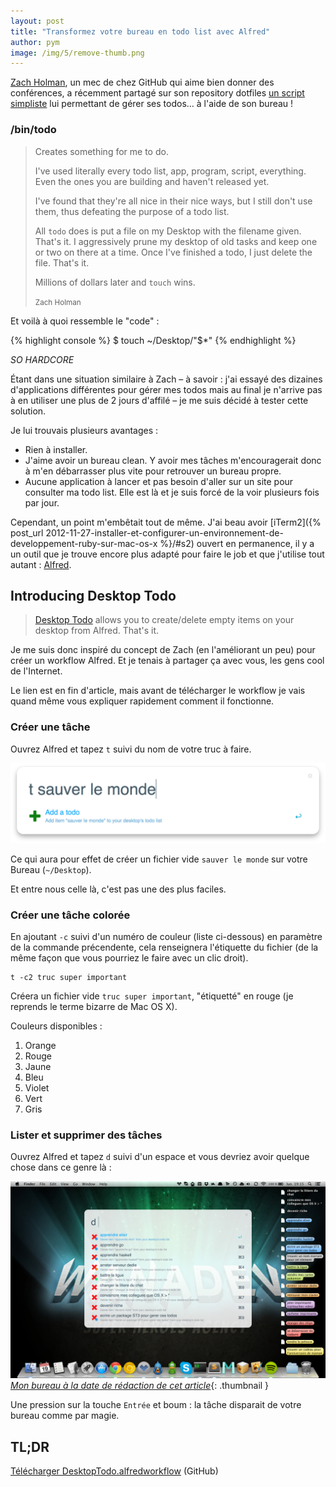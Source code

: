 ```yaml
---
layout: post
title: "Transformez votre bureau en todo list avec Alfred"
author: pym
image: /img/5/remove-thumb.png
---
```


[Zach Holman](http://zachholman.com/), un mec de chez GitHub qui aime bien donner des conférences, a récemment partagé sur son repository dotfiles [un script simpliste](https://github.com/holman/dotfiles/commit/d774e970a88a04aca8024178849301af6d6ac5c3) lui permettant de gérer ses todos… à l'aide de son bureau !

### /bin/todo

> Creates something for me to do.
>
> I've used literally every todo list, app, program, script, everything. Even
> the ones you are building and haven't released yet.
>
> I've found that they're all nice in their nice ways, but I still don't use
> them, thus defeating the purpose of a todo list.
>
> All `todo` does is put a file on my Desktop with the filename given. That's
> it. I aggressively prune my desktop of old tasks and keep one or two on there
> at a time. Once I've finished a todo, I just delete the file. That's it.
>
> Millions of dollars later and `touch` wins.
>
> <small>Zach Holman</small>

Et voilà à quoi ressemble le "code" :

{% highlight console %}
$ touch ~/Desktop/"$*"
{% endhighlight %}

*SO HARDCORE*

Étant dans une situation similaire à Zach – à savoir : j'ai essayé des dizaines d'applications différentes pour gérer mes todos mais au final je n'arrive pas à en utiliser une plus de 2 jours d'affilé – je me suis décidé à tester cette solution.

Je lui trouvais plusieurs avantages :

- Rien à installer.
- J'aime avoir un bureau clean. Y avoir mes tâches m'encouragerait donc à m'en débarrasser plus vite pour retrouver un bureau propre.
- Aucune application à lancer et pas besoin d'aller sur un site pour consulter ma todo list. Elle est là et je suis forcé de la voir plusieurs fois par jour.

Cependant, un point m'embêtait tout de même. J'ai beau avoir [iTerm2]({% post_url 2012-11-27-installer-et-configurer-un-environnement-de-developpement-ruby-sur-mac-os-x %}/#s2) ouvert en permanence, il y a un outil que je trouve encore plus adapté pour faire le job et que j'utilise tout autant : [Alfred](http://www.alfredapp.com/).

## Introducing Desktop Todo

> [Desktop Todo](https://github.com/Pym/alfred-workflow-desktop-todo) allows you to create/delete empty items on your desktop from Alfred. That's it.

Je me suis donc inspiré du concept de Zach (en l'améliorant un peu) pour créer un workflow Alfred. Et je tenais à partager ça avec vous, les gens cool de l'Internet.

Le lien est en fin d'article, mais avant de télécharger le workflow je vais quand même vous expliquer rapidement comment il fonctionne.

### Créer une tâche

Ouvrez Alfred et tapez `t` suivi du nom de votre truc à faire.

![Pow](/img/5/add.png)

Ce qui aura pour effet de créer un fichier vide `sauver le monde` sur votre Bureau (`~/Desktop`).

Et entre nous celle là, c'est pas une des plus faciles.

### Créer une tâche colorée

En ajoutant `-c` suivi d'un numéro de couleur (liste ci-dessous) en paramètre de la commande précendente, cela renseignera l'étiquette du fichier (de la même façon que vous pourriez le faire avec un clic droit).

    t -c2 truc super important

Créera un fichier vide `truc super important`, "étiquetté" en rouge (je reprends le terme bizarre de Mac OS X).

Couleurs disponibles :

1.  Orange
2.  Rouge
3.  Jaune
4.  Bleu
5.  Violet
6.  Vert
7.  Gris

### Lister et supprimer des tâches

Ouvrez Alfred et tapez `d` suivi d'un espace et vous devriez avoir quelque chose dans ce genre là :

[![Pow](/img/5/remove-thumb.png)*Mon bureau à la date de rédaction de cet article*](/img/5/remove.png){: .thumbnail }

Une pression sur la touche `Entrée` et boum : la tâche disparait de votre bureau comme par magie.

## TL;DR

[Télécharger DesktopTodo.alfredworkflow](https://github.com/Pym/alfred-workflow-desktop-todo/releases) (GitHub)
